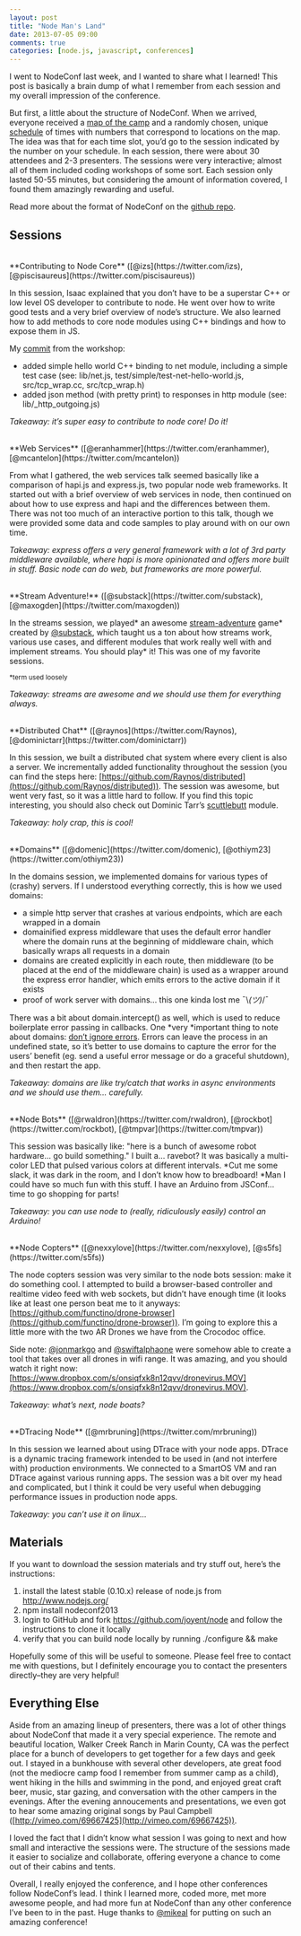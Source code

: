 ```yaml
---
layout: post
title: "Node Man's Land"
date: 2013-07-05 09:00
comments: true
categories: [node.js, javascript, conferences]
---
```


I went to NodeConf last week, and I wanted to share what I learned! This post is basically a brain dump of what I remember from each session and my overall impression of the conference.

But first, a little about the structure of NodeConf. When we arrived, everyone received a [map of the camp](http://i.imgur.com/GRoK0hw.png) and a randomly chosen, unique [schedule](http://i.imgur.com/28Ar19l.jpg) of times with numbers that correspond to locations on the map. The idea was that for each time slot, you’d go to the session indicated by the number on your schedule. In each session, there were about 30 attendees and 2-3 presenters. The sessions were very interactive; almost all of them included coding workshops of some sort. Each session only lasted 50-55 minutes, but considering the amount of information covered, I found them amazingly rewarding and useful.

Read more about the format of NodeConf on the [github repo](https://github.com/mikeal/nodeconf2013#format).

## Sessions

<br/>
**Contributing to Node Core** ([@izs](https://twitter.com/izs), [@piscisaureus](https://twitter.com/piscisaureus))

In this session, Isaac explained that you don’t have to be a superstar C++ or low level OS developer to contribute to node. He went over how to write good tests and a very brief overview of node’s structure. We also learned how to add methods to core node modules using C++ bindings and how to expose them in JS.

My [commit](https://github.com/camupod/node/commit/41d028b2bc7184af10de5ae3087dfc311e99e068) from the workshop:

* added simple hello world C++ binding to net module, including a simple test case (see: lib/net.js, test/simple/test-net-hello-world.js, src/tcp_wrap.cc, src/tcp_wrap.h)
* added json method (with pretty print) to responses in http module (see: lib/_http_outgoing.js)

*Takeaway: it’s super easy to contribute to node core! Do it!*

<br/>
**Web Services** ([@eranhammer](https://twitter.com/eranhammer), [@mcantelon](https://twitter.com/mcantelon))

From what I gathered, the web services talk seemed basically like a comparison of hapi.js and express.js, two popular node web frameworks. It started out with a brief overview of web services in node, then continued on about how to use express and hapi and the differences between them. There was not too much of an interactive portion to this talk, though we were provided some data and code samples to play around with on our own time.

*Takeaway: express offers a very general framework with a lot of 3rd party middleware available, where hapi is more opinionated and offers more built in stuff. Basic node can do web, but frameworks are more powerful.*

<br/>
**Stream Adventure!** ([@substack](https://twitter.com/substack), [@maxogden](https://twitter.com/maxogden))

In the streams session, we played\* an awesome [stream-adventure](https://npmjs.org/package/stream-adventure) game\* created by [@substack](https://twitter.com/substack), which taught us a ton about how streams work, various use cases, and different modules that work really well with and implement streams. You should play\* it! This was one of my favorite sessions.

<sup>\*term used loosely</sup>

*Takeaway: streams are awesome and we should use them for everything always.*

<br/>
**Distributed Chat** ([@raynos](https://twitter.com/Raynos), [@dominictarr](https://twitter.com/dominictarr))

In this session, we built a distributed chat system where every client is also a server. We incrementally added functionality throughout the session (you can find the steps here: [https://github.com/Raynos/distributed](https://github.com/Raynos/distributed)). The session was awesome, but went very fast, so it was a little hard to follow. If you find this topic interesting, you should also check out Dominic Tarr’s [scuttlebutt](https://github.com/dominictarr/scuttlebutt) module.

*Takeaway: holy crap, this is cool!*

<br/>
**Domains** ([@domenic](https://twitter.com/domenic), [@othiym23](https://twitter.com/othiym23))

In the domains session, we implemented domains for various types of (crashy) servers. If I understood everything correctly, this is how we used domains:

* a simple http server that crashes at various endpoints, which are each wrapped in a domain
* domainified express middleware that uses the default error handler where the domain runs at the beginning of middleware chain, which basically wraps all requests in a domain
* domains are created explicitly in each route, then middleware (to be placed at the end of the middleware chain) is used as a wrapper around the express error handler, which emits errors to the active domain if it exists
* proof of work server with domains... this one kinda lost me ¯\\_(ツ)_/¯

There was a bit about domain.intercept() as well, which is used to reduce boilerplate error passing in callbacks. One *very *important thing to note about domains: [don’t ignore errors](http://nodejs.org/api/domain.html#domain_warning_don_t_ignore_errors). Errors can leave the process in an undefined state, so it’s better to use domains to capture the error for the users’ benefit (eg. send a useful error message or do a graceful shutdown), and then restart the app.

*Takeaway: domains are like try/catch that works in async environments and we should use them... carefully.*

<br/>
**Node Bots** ([@rwaldron](https://twitter.com/rwaldron), [@rockbot](https://twitter.com/rockbot), [@tmpvar](https://twitter.com/tmpvar))

This session was basically like: "here is a bunch of awesome robot hardware... go build something." I built a... ravebot? It was basically a multi-color LED that pulsed various colors at different intervals. *Cut me some slack, it was dark in the room, and I don’t know how to breadboard! *Man I could have so much fun with this stuff. I have an Arduino from JSConf... time to go shopping for parts!

*Takeaway: you can use node to (really, ridiculously easily) control an Arduino!*

<br/>
**Node Copters** ([@nexxylove](https://twitter.com/nexxylove), [@s5fs](https://twitter.com/s5fs))

The node copters session was very similar to the node bots session: make it do something cool. I attempted to build a browser-based controller and realtime video feed with web sockets, but didn’t have enough time (it looks like at least one person beat me to it anyways: [https://github.com/functino/drone-browser](https://github.com/functino/drone-browser)). I’m going to explore this a little more with the two AR Drones we have from the Crocodoc office.

Side note: [@jonmarkgo](https://twitter.com/jonmarkgo) and [@swiftalphaone](https://twitter.com/SwiftAlphaOne) were somehow able to create a tool that takes over all drones in wifi range. It was amazing, and you should watch it right now: [https://www.dropbox.com/s/onsiqfxk8n12qvv/dronevirus.MOV](https://www.dropbox.com/s/onsiqfxk8n12qvv/dronevirus.MOV).

*Takeaway: what’s next, node boats?*

<br/>
**DTracing Node** ([@mrbruning](https://twitter.com/mrbruning))

In this session we learned about using DTrace with your node apps. DTrace is a dynamic tracing framework intended to be used in (and not interfere with) production environments. We connected to a SmartOS VM and ran DTrace against various running apps. The session was a bit over my head and complicated, but I think it could be very useful when debugging performance issues in production node apps.

*Takeaway: you can’t use it on linux...*

## Materials

If you want to download the session materials and try stuff out, here’s the instructions:

1. install the latest stable (0.10.x) release of node.js from http://www.nodejs.org/
2. npm install nodeconf2013
3. login to GitHub and fork https://github.com/joyent/node and follow the instructions to clone it locally
4. verify that you can build node locally by running  ./configure && make

Hopefully some of this will be useful to someone. Please feel free to contact me with questions, but I definitely encourage you to contact the presenters directly–they are very helpful!

## Everything Else

Aside from an amazing lineup of presenters, there was a lot of other things about NodeConf that made it a very special experience. The remote and beautiful location, Walker Creek Ranch in Marin County, CA was the perfect place for a bunch of developers to get together for a few days and geek out. I stayed in a bunkhouse with several other developers, ate great food (not the mediocre camp food I remember from summer camp as a child), went hiking in the hills and swimming in the pond, and enjoyed great craft beer, music, star gazing, and conversation with the other campers in the evenings. After the evening annoucements and presentations, we even got to hear some amazing original songs by Paul Campbell ([http://vimeo.com/69667425](http://vimeo.com/69667425)).

I loved the fact that I didn’t know what session I was going to next and how small and interactive the sessions were. The structure of the sessions made it easier to socialize and collaborate, offering everyone a chance to come out of their cabins and tents.

Overall, I really enjoyed the conference, and I hope other conferences follow NodeConf’s lead. I think I learned more, coded more, met more awesome people, and had more fun at NodeConf than any other conference I’ve been to in the past. Huge thanks to [@mikeal](https://twitter.com/mikeal) for putting on such an amazing conference!
